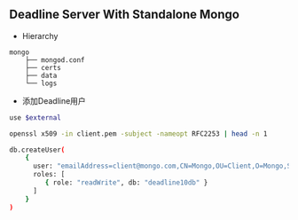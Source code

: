 ## Deadline Server With Standalone Mongo

 - Hierarchy
```
mongo
    ├── mongod.conf
    ├── certs
    ├── data
    └── logs
```
- 添加Deadline用户
```bash
use $external
```
```bash
openssl x509 -in client.pem -subject -nameopt RFC2253 | head -n 1
```
```bash
db.createUser(
    {
      user: "emailAddress=client@mongo.com,CN=Mongo,OU=Client,O=Mongo,ST=BJ,C=CN",
      roles: [
         { role: "readWrite", db: "deadline10db" }
      ]
    }
)
```
